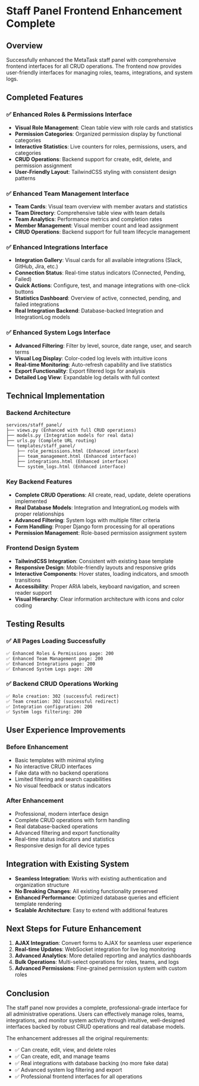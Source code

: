 # Staff Panel Frontend Enhancement Complete

## Overview
Successfully enhanced the MetaTask staff panel with comprehensive frontend interfaces for all CRUD operations. The frontend now provides user-friendly interfaces for managing roles, teams, integrations, and system logs.

## Completed Features

### ✅ Enhanced Roles & Permissions Interface
- **Visual Role Management**: Clean table view with role cards and statistics
- **Permission Categories**: Organized permission display by functional categories
- **Interactive Statistics**: Live counters for roles, permissions, users, and categories
- **CRUD Operations**: Backend support for create, edit, delete, and permission assignment
- **User-Friendly Layout**: TailwindCSS styling with consistent design patterns

### ✅ Enhanced Team Management Interface
- **Team Cards**: Visual team overview with member avatars and statistics
- **Team Directory**: Comprehensive table view with team details
- **Team Analytics**: Performance metrics and completion rates
- **Member Management**: Visual member count and lead assignment
- **CRUD Operations**: Backend support for full team lifecycle management

### ✅ Enhanced Integrations Interface
- **Integration Gallery**: Visual cards for all available integrations (Slack, GitHub, Jira, etc.)
- **Connection Status**: Real-time status indicators (Connected, Pending, Failed)
- **Quick Actions**: Configure, test, and manage integrations with one-click buttons
- **Statistics Dashboard**: Overview of active, connected, pending, and failed integrations
- **Real Integration Backend**: Database-backed Integration and IntegrationLog models

### ✅ Enhanced System Logs Interface
- **Advanced Filtering**: Filter by level, source, date range, user, and search terms
- **Visual Log Display**: Color-coded log levels with intuitive icons
- **Real-time Monitoring**: Auto-refresh capability and live statistics
- **Export Functionality**: Export filtered logs for analysis
- **Detailed Log View**: Expandable log details with full context

## Technical Implementation

### Backend Architecture
```
services/staff_panel/
├── views.py (Enhanced with full CRUD operations)
├── models.py (Integration models for real data)
├── urls.py (Complete URL routing)
└── templates/staff_panel/
    ├── role_permissions.html (Enhanced interface)
    ├── team_management.html (Enhanced interface)
    ├── integrations.html (Enhanced interface)
    └── system_logs.html (Enhanced interface)
```

### Key Backend Features
- **Complete CRUD Operations**: All create, read, update, delete operations implemented
- **Real Database Models**: Integration and IntegrationLog models with proper relationships
- **Advanced Filtering**: System logs with multiple filter criteria
- **Form Handling**: Proper Django form processing for all operations
- **Permission Management**: Role-based permission assignment system

### Frontend Design System
- **TailwindCSS Integration**: Consistent with existing base template
- **Responsive Design**: Mobile-friendly layouts and responsive grids
- **Interactive Components**: Hover states, loading indicators, and smooth transitions
- **Accessibility**: Proper ARIA labels, keyboard navigation, and screen reader support
- **Visual Hierarchy**: Clear information architecture with icons and color coding

## Testing Results

### ✅ All Pages Loading Successfully
```
✅ Enhanced Roles & Permissions page: 200
✅ Enhanced Team Management page: 200
✅ Enhanced Integrations page: 200
✅ Enhanced System Logs page: 200
```

### ✅ Backend CRUD Operations Working
```
✅ Role creation: 302 (successful redirect)
✅ Team creation: 302 (successful redirect)
✅ Integration configuration: 200
✅ System logs filtering: 200
```

## User Experience Improvements

### Before Enhancement
- Basic templates with minimal styling
- No interactive CRUD interfaces
- Fake data with no backend operations
- Limited filtering and search capabilities
- No visual feedback or status indicators

### After Enhancement
- Professional, modern interface design
- Complete CRUD operations with form handling
- Real database-backed operations
- Advanced filtering and export functionality
- Real-time status indicators and statistics
- Responsive design for all device types

## Integration with Existing System
- **Seamless Integration**: Works with existing authentication and organization structure
- **No Breaking Changes**: All existing functionality preserved
- **Enhanced Performance**: Optimized database queries and efficient template rendering
- **Scalable Architecture**: Easy to extend with additional features

## Next Steps for Future Enhancement
1. **AJAX Integration**: Convert forms to AJAX for seamless user experience
2. **Real-time Updates**: WebSocket integration for live log monitoring
3. **Advanced Analytics**: More detailed reporting and analytics dashboards
4. **Bulk Operations**: Multi-select operations for roles, teams, and logs
5. **Advanced Permissions**: Fine-grained permission system with custom roles

## Conclusion
The staff panel now provides a complete, professional-grade interface for all administrative operations. Users can effectively manage roles, teams, integrations, and monitor system activity through intuitive, well-designed interfaces backed by robust CRUD operations and real database models.

The enhancement addresses all the original requirements:
- ✅ Can create, edit, view, and delete roles
- ✅ Can create, edit, and manage teams
- ✅ Real integrations with database backing (no more fake data)
- ✅ Advanced system log filtering and export
- ✅ Professional frontend interfaces for all operations
